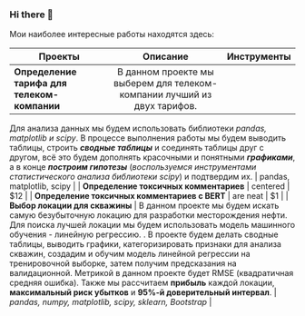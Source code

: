 ### Hi there 👋

<!--
**GalinaDaub/GalinaDaub** is a ✨ _special_ ✨ repository because its `README.md` (this file) appears on your GitHub profile.

Here are some ideas to get you started:

- 🔭 I’m currently working on ...
- 🌱 I’m currently learning ...
- 👯 I’m looking to collaborate on ...
- 🤔 I’m looking for help with ...
- 💬 Ask me about ...
- 📫 How to reach me: ...
- 😄 Pronouns: ...
- ⚡ Fun fact: ...
-->

Мои наиболее интересные работы находятся здесь:

| Проекты       | Описание      | Инструменты  |
| ------------- |:-------------:| ------------:|
| **Определение тарифа для телеком-компании** | В данном проекте мы выберем для телеком-компании лучший из двух тарифов. 
Для анализа данных мы будем использовать библиотеки *pandas, matplotlib и scipy*. 
В процессе выполнения работы мы будем выводить таблицы, строить ***сводные таблицы*** и соединять таблицы друг с другом, всё это будем дополнять красочными и понятными ***графиками***, а в конце ***построим гипотезы*** (*воспользуемся инструментами статистического анализа библиотеки scipy*) и подтвердим их. | pandas, matplotlib, scipy |
| **Определение токсичных комментариев**    | centered      |   $12        |
| **Определение токсичных комментариев с BERT** | are neat      |    $1        |
| **Выбор локации для скважины** | В данном проекте мы будем искать самую безубыточную локацию для разработки месторождения нефти. Для поиска лучшей локации мы будем использовать модель машинного обучения - линейную регрессию. . В проекте будем делать сводные таблицы, выводить графики, категоризировать признаки для анализа скважин, создадим и обучим модель линейной регрессии на тренировочной выборке, затем получим предсказания на валидационной. Метрикой в данном проекте будет RMSE (квадратичная средняя ошибка). Также мы рассчитаем **прибыль** каждой локации, **максимальный риск убытков** и **95%-й доверительный интервал**. 
 | *pandas, numpy, matplotlib, scipy, sklearn, Bootstrap*     |


